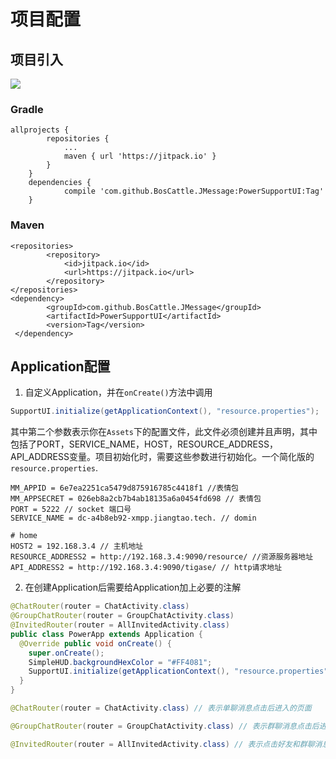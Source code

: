 # 项目配置

## 项目引入



[![](https://jitpack.io/v/BosCattle/JMessage.svg)](https://jitpack.io/#BosCattle/JMessage)

### Gradle

```shell
allprojects {
		repositories {
			...
			maven { url 'https://jitpack.io' }
		}
	}
	dependencies {
  	        compile 'com.github.BosCattle.JMessage:PowerSupportUI:Tag'
  	}
```
### Maven
```shell
<repositories>
		<repository>
		    <id>jitpack.io</id>
		    <url>https://jitpack.io</url>
		</repository>
</repositories>
<dependency>
  	    <groupId>com.github.BosCattle.JMessage</groupId>
        <artifactId>PowerSupportUI</artifactId>
        <version>Tag</version>
 </dependency>
```

## Application配置

1. 自定义Application，并在`onCreate()`方法中调用

```java
SupportUI.initialize(getApplicationContext(), "resource.properties");
```

其中第二个参数表示你在`Assets`下的配置文件，此文件必须创建并且声明，其中包括了PORT，SERVICE_NAME，HOST，RESOURCE_ADDRESS，API_ADDRESS变量。项目初始化时，需要这些参数进行初始化。一个简化版的`resource.properties`.

```properties
MM_APPID = 6e7ea2251ca5479d875916785c4418f1 //表情包
MM_APPSECRET = 026eb8a2cb7b4ab18135a6a0454fd698 // 表情包
PORT = 5222 // socket 端口号
SERVICE_NAME = dc-a4b8eb92-xmpp.jiangtao.tech. // domin

# home
HOST2 = 192.168.3.4 // 主机地址
RESOURCE_ADDRESS2 = http://192.168.3.4:9090/resource/ //资源服务器地址
API_ADDRESS2 = http://192.168.3.4:9090/tigase/ // http请求地址
```

2. 在创建Application后需要给Application加上必要的注解

```java
@ChatRouter(router = ChatActivity.class)
@GroupChatRouter(router = GroupChatActivity.class)
@InvitedRouter(router = AllInvitedActivity.class)
public class PowerApp extends Application {
  @Override public void onCreate() {
    super.onCreate();
    SimpleHUD.backgroundHexColor = "#FF4081";
    SupportUI.initialize(getApplicationContext(), "resource.properties");
  }
}
```

```java
@ChatRouter(router = ChatActivity.class) // 表示单聊消息点击后进入的页面
```

```java
@GroupChatRouter(router = GroupChatActivity.class) // 表示群聊消息点击后进入的页面
```

```java
@InvitedRouter(router = AllInvitedActivity.class) // 表示点击好友和群聊消息点击后进入的页面
```

